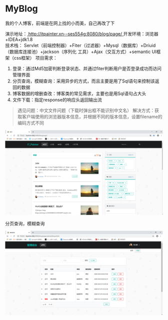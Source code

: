 # MyBlog
我的个人博客，前端是在网上找的小而美，自己再改了下

演示地址：[ http://itpainter.xn--ses554g:8080/blog/page/ ](http://itpainter.xn--ses554g:8080/blog/page/)
开发环境：浏览器+IDEA+jdk1.8              
技术栈：  Servlet（前端控制器）+Fiter（过滤器）+Mysql（数据库）+Driuid（数据库连接池）+jackson（序列化	工具）+Ajax（交互方式）+semantic UI框架（css框架）
项目需求：
1. 登录：通过Md5加密判断登录状态、并通过fiter判断用户是否登录成功而访问管理界面
2. 分页查询，模糊查询：采用异步的方式，而且主要是用了Sql语句来控制该返回的数据
3. 博客数据的增删查改：博客类的常见需求，主要也是用Sql语句占大头
4. 文件下载：指定response的响应头返回输出流
> 遇见问题：中文文件问题（下载时弹出框不能识别中文名）
> 解决方式：获取客户端使用的浏览器版本信息，并根据不同的版本信息，设置filename的编码方式不同

![1596444511148](images/1596444511148.png)

分页查询，模糊查询

![1596444641879](images/1596444641879.png)
